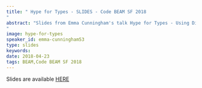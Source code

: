 ```yaml
---
title: " Hype for Types - SLIDES - Code BEAM SF 2018
"
abstract: "Slides from Emma Cunningham's talk Hype for Types - Using Dialyzer to bring type checking to your Elixir code - Code BEAM SF 2018
"
image: hype-for-types
speaker_id: emma-cunningham53
type: slides
keywords: 
date: 2018-04-23
tags: BEAM,Code BEAM SF 2018
---
```

Slides are available <a href="/uploads/media/default/0001/01/c64829565c98bbc80fb7b129e3b0b0de692f55c9.pdf" target="_blank">HERE</a>
